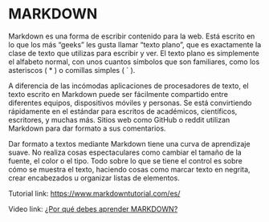 # MARKDOWN


Markdown es una forma de escribir contenido para la web. Está escrito en lo que los más “geeks” les gusta llamar “texto plano”, que es exactamente la clase de texto que utilizas para escribir y ver. El texto plano es simplemente el alfabeto normal, con unos cuantos símbolos que son familiares, como los asteriscos ( * ) o comillas simples ( ` ).

A diferencia de las incómodas aplicaciones de procesadores de texto, el texto escrito en Markdown puede ser fácilmente compartido entre diferentes equipos, dispositivos móviles y personas. Se está convirtiendo rápidamente en el estándar para escritos de académicos, científicos, escritores, y muchas más. Sitios web como GitHub o reddit utilizan Markdown para dar formato a sus comentarios.

Dar formato a textos mediante Markdown tiene una curva de aprendizaje suave. No realiza cosas espectaculares como cambiar el tamaño de la fuente, el color o el tipo. Todo sobre lo que se tiene el control es sobre cómo se muestra el texto, haciendo cosas como marcar texto en negrita, crear encabezados u organizar listas de elementos.

Tutorial link: https://www.markdowntutorial.com/es/

Video link: [¿Por qué debes aprender MARKDOWN?](https://www.youtube.com/watch?v=77Ggk1uzO2A)
